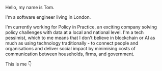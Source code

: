 Hello, my name is Tom.

I'm a software engineer living in London. 

I'm currently working for Policy in Practice, an exciting company solving policy challenges with data at a local and national level. I'm a tech pessimist, which to me means that I don't believe in blockchain or AI as much as using technology traditionally - to connect people and organisations and deliver social impact by minimising costs of communication between households, firms, and government.

This is me 👇